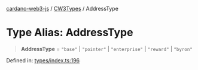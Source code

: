 [cardano-web3-js](../../../../index.md) / [CW3Types](../index.md) / AddressType

# Type Alias: AddressType

> **AddressType** = `"base"` \| `"pointer"` \| `"enterprise"` \| `"reward"` \| `"byron"`

Defined in: [types/index.ts:196](https://github.com/xray-network/cardano-web3-js/blob/main/src/types/index.ts#L196)
